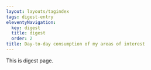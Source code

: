 ```yaml
---
layout: layouts/tagindex
tags: digest-entry
eleventyNavigation:
  key: digest
  title: digest
  order: 2
title: Day-to-day consumption of my areas of interest
---
```

This is digest page.